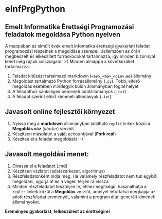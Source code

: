 # eInfPrgPython
## Emelt Informatika Érettségi Programozási feladatok megoldása Python nyelven

A mappában az elmúlt évek emelt infomatika érettségi gyakorlati feladat programozási részeinek a megoldása szerepel.
Jellemzően az órán megbeszélt és elkészített forráskódokat tartalmazza, így minden bizonnyal lehet még rajtuk csiszolgatni :-)
Minden almappa a következőket tartalmazza:
1. Feladat kitűzést tartalmazó markdown (**`<év>_<hó>_<cim>.md`**) állomány
2. Megoldást tartalmazó Python forrásállomány (`.py`). Több, eltérő megoldás esetében mindegyik külön állományban foglal helyet
3. A feladathoz szükséges bemeneti adatállományok (`.txt`) 
4. A feladat szerint előírt kimeneti állományok (`.txt`)

## Javasolt online fejlesztői környezet
1. Nyissa meg a **markdown** állományban található `replit` linkek közül a **Megoldás váz** (_starter_) verziót.
2. Készítsen másolatot a saját accountjával (**Fork repl**) 
3. Készítse el a feladat megoldását :-)

## Javasolt megoldási menet:
1. Olvassa el a feladatot (.md)
2. Készítsen vázlatot (adatszerkezet, algoritmus)
3. Részfeladatonként oldja meg. Ha valamely részfeladatot nem tud egyből megoldani, ugorja át és a végén térjen rá vissza.
4. Minden részfeladatot teszteljen le, ehhez segítségül használhatja a `replit` linkek közül a **Megoldás** verziót, amelyet lefuttatva megkapja az adott részfeladat ereményét, valamint a program által generált kimeneti állományokat.

**Ereményes gyakorlást, felkészülést az érettségire!**
